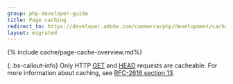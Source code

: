 ```yaml
---
group: php-developer-guide
title: Page caching
redirect_to: https://developer.adobe.com/commerce/php/development/cache/page/
layout: migrated
---
```


{% include cache/page-cache-overview.md%}

 {:.bs-callout-info}
Only HTTP [GET](https://www.w3.org/Protocols/rfc2616/rfc2616-sec9.html#sec9.3) and [HEAD](https://www.w3.org/Protocols/rfc2616/rfc2616-sec9.html#sec9.4) requests are cacheable. For more information about caching, see [RFC-2616 section 13](https://www.w3.org/Protocols/rfc2616/rfc2616-sec13.html).
